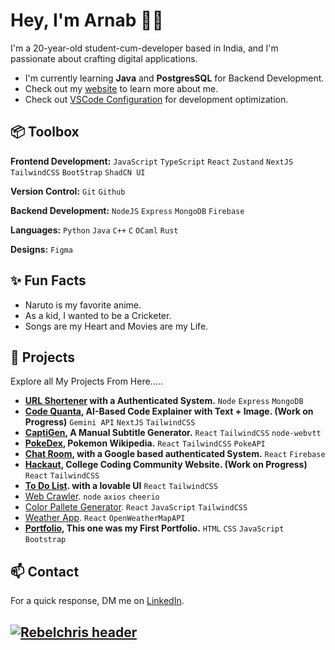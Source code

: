 # Hey, I'm Arnab 👋🏽  

I'm a 20-year-old student-cum-developer based in India, and I'm passionate about crafting digital applications. 

- I'm currently learning **Java** and **PostgresSQL** for Backend Development.
- Check out my [website](https://itzarnabpal.vercel.app/) to learn more about me.
- Check out [VSCode Configuration]() for development optimization.
 
## 📦 Toolbox

**Frontend Development:** `JavaScript` `TypeScript` `React` `Zustand` `NextJS` `TailwindCSS` `BootStrap` `ShadCN UI`
 
**Version Control:** `Git` `Github`

**Backend Development:** `NodeJS` `Express` `MongoDB` `Firebase` 

**Languages:** `Python` `Java` `C++` `C` `OCaml` `Rust`

**Designs:** `Figma`
 
## ✨ Fun Facts 

- Naruto is my favorite anime.
- As a kid, I wanted to be a Cricketer.
- Songs are my Heart and Movies are my Life.

## 🎯 Projects

Explore all My Projects From Here.....

- **[URL Shortener](https://github.com/arnabpal2022/url-shortener) with a Authenticated System.** `Node` `Express` `MongoDB`
- **[Code Quanta](https://github.com/Sreyasree-001/Code-Quanta), AI-Based Code Explainer with Text + Image. (Work on Progress)** `Gemini API` `NextJS` `TailwindCSS`
- **[CaptiGen](https://github.com/arnabpal2022/CaptiGen), A Manual Subtitle Generator.** `React` `TailwindCSS` `node-webvtt`
- **[PokeDex](https://github.com/Sreyasree-001/PokeDex), Pokemon Wikipedia.** `React` `TailwindCSS` `PokeAPI`
- **[Chat Room](https://github.com/arnabpal2022/chat-room), with a Google based authenticated System.** `React` `Firebase`
- **[Hackaut](), College Coding Community Website. (Work on Progress)** `React` `TailwindCSS`
- **[To Do List](https://github.com/arnabpal2022/toDoList). with a lovable UI** `React` `TailwindCSS`
- [Web Crawler](https://github.com/arnabpal2022/web-crawler). `node` `axios` `cheerio`
- [Color Pallete Generator](https://github.com/arnabpal2022/color-pallete-generator). `React` `JavaScript` `TailwindCSS`
- [Weather App](https://github.com/arnabpal2022/Weather360). `React` `OpenWeatherMapAPI`
- **[Portfolio](https://github.com/arnabpal2022/itzarnabpal-portfolio), This one was my First Portfolio.** `HTML` `CSS` `JavaScript` `Bootstrap`


## 📫 Contact

 For a quick response, DM me on [LinkedIn](https://www.linkedin.com/in/arnab-pal-90946b244/). 

 ## [![Rebelchris header](https://github.com/rebelchris/rebelchris/blob/master/assets/social-cover.png)]()
 

